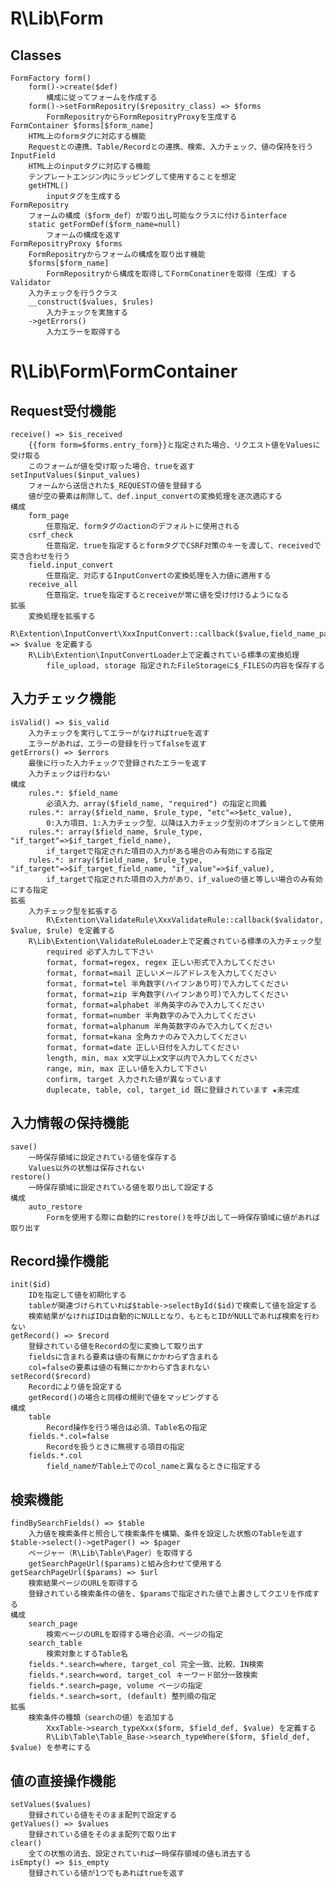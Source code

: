 R\Lib\Form
=====================================

Classes
-------------------------------------
    FormFactory form()
        form()->create($def)
            構成に従ってフォームを作成する
        form()->setFormRepositry($repositry_class) => $forms
            FormRepositryからFormRepositryProxyを生成する
    FormContainer $forms[$form_name]
        HTML上のformタグに対応する機能
        Requestとの連携、Table/Recordとの連携、検索、入力チェック、値の保持を行う
    InputField
        HTML上のinputタグに対応する機能
        テンプレートエンジン内にラッピングして使用することを想定
        getHTML()
            inputタグを生成する
    FormRepositry
        フォームの構成（$form_def）が取り出し可能なクラスに付けるinterface
        static getFormDef($form_name=null)
            フォームの構成を返す
    FormRepositryProxy $forms
        FormRepositryからフォームの構成を取り出す機能
        $forms[$form_name]
            FormRepositryから構成を取得してFormConatinerを取得（生成）する
    Validator
        入力チェックを行うクラス
        __construct($values, $rules)
            入力チェックを実施する
        ->getErrors()
            入力エラーを取得する

R\Lib\Form\FormContainer
=====================================

Request受付機能
-------------------------------------
    receive() => $is_received
        {{form form=$forms.entry_form}}と指定された場合、リクエスト値をValuesに受け取る
        このフォームが値を受け取った場合、trueを返す
    setInputValues($input_values)
        フォームから送信された$_REQUESTの値を登録する
        値が空の要素は削除して、def.input_convertの変換処理を逐次適応する
    構成
        form_page
            任意指定、formタグのactionのデフォルトに使用される
        csrf_check
            任意指定、trueを指定するとformタグでCSRF対策のキーを渡して、receivedで突き合わせを行う
        field.input_convert
            任意指定、対応するInputConvertの変換処理を入力値に適用する
        receive_all
            任意指定、trueを指定するとreceiveが常に値を受け付けるようになる
    拡張
        変換処理を拡張する
            R\Extention\InputConvert\XxxInputConvert::callback($value,field_name_parts,$field_def) => $value を定義する
        R\Lib\Extention\InputConvertLoader上で定義されている標準の変換処理
            file_upload, storage 指定されたFileStorageに$_FILESの内容を保存する

入力チェック機能
-------------------------------------
    isValid() => $is_valid
        入力チェックを実行してエラーがなければtrueを返す
        エラーがあれば、エラーの登録を行ってfalseを返す
    getErrors() => $errors
        最後に行った入力チェックで登録されたエラーを返す
        入力チェックは行わない
    構成
        rules.*: $field_name
            必須入力、array($field_name, "required") の指定と同義
        rules.*: array($field_name, $rule_type, "etc"=>$etc_value),
            0:入力項目、1:入力チェック型、以降は入力チェック型別のオプションとして使用
        rules.*: array($field_name, $rule_type, "if_target"=>$if_target_field_name),
            if_targetで指定された項目の入力がある場合のみ有効にする指定
        rules.*: array($field_name, $rule_type, "if_target"=>$if_target_field_name, "if_value"=>$if_value),
            if_targetで指定された項目の入力があり、if_valueの値と等しい場合のみ有効にする指定
    拡張
        入力チェック型を拡張する
            R\Extention\ValidateRule\XxxValidateRule::callback($validator, $value, $rule) を定義する
        R\Lib\Extention\ValidateRuleLoader上で定義されている標準の入力チェック型
            required 必ず入力して下さい
            format, format=regex, regex 正しい形式で入力してください
            format, format=mail 正しいメールアドレスを入力してください
            format, format=tel 半角数字(ハイフンあり可)で入力してください
            format, format=zip 半角数字(ハイフンあり可)で入力してください
            format, format=alphabet 半角英字のみで入力してください
            format, format=number 半角数字のみで入力してください
            format, format=alphanum 半角英数字のみで入力してください
            format, format=kana 全角カナのみで入力してください
            format, format=date 正しい日付を入力してください
            length, min, max x文字以上x文字以内で入力してください
            range, min, max 正しい値を入力して下さい
            confirm, target 入力された値が異なっています
            duplecate, table, col, target_id 既に登録されています ★未完成

入力情報の保持機能
-------------------------------------
    save()
        一時保存領域に設定されている値を保存する
        Values以外の状態は保存されない
    restore()
        一時保存領域に設定されている値を取り出して設定する
    構成
        auto_restore
            Formを使用する際に自動的にrestore()を呼び出して一時保存領域に値があれば取り出す

## Record操作機能
    init($id)
        IDを指定して値を初期化する
        tableが関連づけられていれば$table->selectById($id)で検索して値を設定する
        検索結果がなければIDは自動的にNULLとなり、もともとIDがNULLであれば検索を行わない
    getRecord() => $record
        登録されている値をRecordの型に変換して取り出す
        fieldsに含まれる要素は値の有無にかかわらず含まれる
        col=falseの要素は値の有無にかかわらず含まれない
    setRecord($record)
        Recordにより値を設定する
        getRecord()の場合と同様の規則で値をマッピングする
    構成
        table
            Record操作を行う場合は必須、Table名の指定
        fields.*.col=false
            Recordを扱うときに無視する項目の指定
        fields.*.col
            field_nameがTable上でのcol_nameと異なるときに指定する

検索機能
-------------------------------------
    findBySearchFields() => $table
        入力値を検索条件と照合して検索条件を構築、条件を設定した状態のTableを返す
    $table->select()->getPager() => $pager
        ページャー（R\Lib\Table\Pager）を取得する
        getSearchPageUrl($params)と組み合わせて使用する
    getSearchPageUrl($params) => $url
        検索結果ページのURLを取得する
        登録されている検索条件の値を、$paramsで指定された値で上書きしてクエリを作成する
    構成
        search_page
            検索ページのURLを取得する場合必須、ページの指定
        search_table
            検索対象とするTable名
        fields.*.search=where, target_col 完全一致、比較、IN検索
        fields.*.search=word, target_col キーワード部分一致検索
        fields.*.search=page, volume ページの指定
        fields.*.search=sort, (default) 整列順の指定
    拡張
        検索条件の種類（searchの値）を追加する
            XxxTable->search_typeXxx($form, $field_def, $value) を定義する
            R\Lib\Table\Table_Base->search_typeWhere($form, $field_def, $value) を参考にする

値の直接操作機能
-------------------------------------
    setValues($values)
        登録されている値をそのまま配列で設定する
    getValues() => $values
        登録されている値をそのまま配列で取り出す
    clear()
        全ての状態の消去、設定されていれば一時保存領域の値も消去する
    isEmpty() => $is_empty
        登録されている値が1つでもあればtrueを返す

